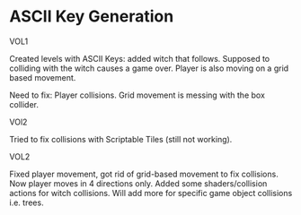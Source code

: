 # ASCII Key Generation 

VOL1

Created levels with ASCII Keys: added witch that follows. Supposed to colliding with the witch causes a game over. Player is also moving on a grid based movement.

Need to fix: Player collisions. Grid movement is messing with the box collider.

VOl2

Tried to fix collisions with Scriptable Tiles (still not working).

VOL2

Fixed player movement, got rid of grid-based movement to fix collisions. Now player moves in 4 directions only. Added some shaders/collision actions for witch collisions. Will add more for specific game object collisions i.e. trees.
